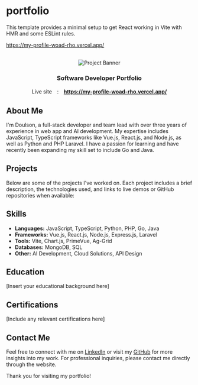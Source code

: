 # portfolio

This template provides a minimal setup to get React working in Vite with HMR and some ESLint rules.

https://my-profile-woad-rho.vercel.app/

<div align="center">
  <br />
      <img src="https://personal-asset.s3.ap-southeast-1.amazonaws.com/assets/personal_surface.png" alt="Project Banner">

  <h3 align="center">Software Developer Portfolio</h3>

   <div align="center">
    Live site　:　<a href="https://my-profile-woad-rho.vercel.app/" target="_blank"><b>https://my-profile-woad-rho.vercel.app/</b></a>
    </div>
</div>

## About Me

I'm Doulson, a full-stack developer and team lead with over three years of experience in web app and AI development. My expertise includes JavaScript, TypeScript frameworks like Vue.js, React.js, and Node.js, as well as Python and PHP Laravel. I have a passion for learning and have recently been expanding my skill set to include Go and Java.

## Projects

Below are some of the projects I've worked on. Each project includes a brief description, the technologies used, and links to live demos or GitHub repositories when available:

<!-- 1. **3D Virtual Fitting Room (Tryiton)** - A 3D virtual fitting technology designed for the retail clothing industry to enhance the online shopping experience. [Learn More](https://my-profile-woad-rho.vercel.app/projects/tryiton)

2. **Inventory Management System** - Developed for the automation industry to manage stock efficiently and automate inventory tracking. [View on GitHub](https://github.com/yourusername/inventory-management)

3. **Financial Management System** - A comprehensive tool for financial tracking and reporting, built for the Chinese construction machinery industry. [Demo](https://my-profile-woad-rho.vercel.app/projects/financial-management)

4. **Custlr** - An e-commerce platform that provides customized apparel solutions with a built-in virtual fitting room. [Explore](https://custlr.com) -->

## Skills

- **Languages:** JavaScript, TypeScript, Python, PHP, Go, Java
- **Frameworks:** Vue.js, React.js, Node.js, Express.js, Laravel
- **Tools:** Vite, Chart.js, PrimeVue, Ag-Grid
- **Databases:** MongoDB, SQL
- **Other:** AI Development, Cloud Solutions, API Design

## Education

[Insert your educational background here]

## Certifications

[Include any relevant certifications here]

## Contact Me

Feel free to connect with me on [LinkedIn](https://www.linkedin.com/in/yourlinkedin) or visit my [GitHub](https://github.com/yourusername) for more insights into my work. For professional inquiries, please contact me directly through the website.

Thank you for visiting my portfolio!
